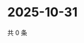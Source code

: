 # 2025-10-31

共 0 条

<!-- BEGIN ZHIHUQUESTIONS -->
<!-- 最后更新时间 Fri Oct 31 2025 22:11:50 GMT+0800 (China Standard Time) -->

<!-- END ZHIHUQUESTIONS -->
